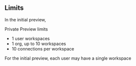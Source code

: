 
## Limits
In the initial preview, 

Private Preview limits
- 1 user workspaces 
- 1 org, up to 10 workspaces
- 10 connections per workspace



For the initial preview, each user may have a single workspace